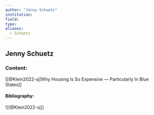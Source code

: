 ```yaml
---
author: "Jenny Schuetz"
institution:
field:
type:
aliases:
  - Schuetz
---
```


## Jenny Schuetz

### Content:
[[@Klein2022-xj|Why Housing Is So Expensive — Particularly In Blue States]]

#### Bibliography:

![[@Klein2022-xj]]